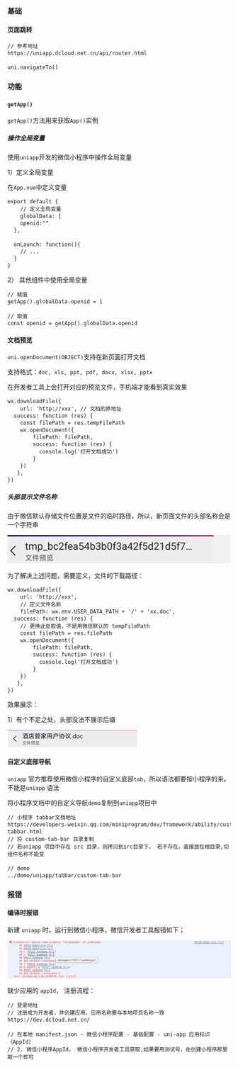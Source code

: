 ### 基础

#### 页面跳转

```
// 参考地址
https://uniapp.dcloud.net.cn/api/router.html

uni.navigateTo()
```

### 功能

#### `getApp()`

`getApp()`方法用来获取`App()`实例

##### 操作全局变量

使用`uniapp`开发的微信小程序中操作全局变量

1）定义全局变量

在`App.vue`中定义变量

```
export default {
	// 定义全局变量
	globalData: {
    openid:""
  },
  
  onLaunch: function(){
  	// ...
  }
}
```

2） 其他组件中使用全局变量

```
// 赋值
getApp().globalData.openid = 1

// 取值
const openid = getApp().globalData.openid
```

#### 文档预览

`uni.openDocument(OBJECT)`支持在新页面打开文档

支持格式：`doc, xls, ppt, pdf, docx, xlsx, pptx`

在开发者工具上会打开对应的预览文件，手机端才能看到真实效果

```
wx.downloadFile({
	url: 'http://xxx', // 文档的原地址
  success: function (res) {
  	const filePath = res.tempFilePath
    wx.openDocument({
        filePath: filePath,
        success: function (res) {
          console.log('打开文档成功')
        }
    })
   },
})
```

##### 头部显示文件名称

由于微信默认存储文件位置是文件的临时路径，所以，新页面文件的头部名称会是一个字符串

![image-20221013153938222](wechat.assets/image-20221013153938222.png)

为了解决上述问题，需要定义，文件的下载路径：

```
wx.downloadFile({
	url: 'http://xxx',
	// 定义文件名称
	filePath: wx.env.USER_DATA_PATH + '/' + 'xx.doc',
  success: function (res) {
  	// 更换此处取值，不是用微信默认的 tempFilePath
  	const filePath = res.filePath
    wx.openDocument({
        filePath: filePath,
        success: function (res) {
          console.log('打开文档成功')
        }
    })
   },
})
```

效果展示：

1）有个不足之处，头部没法不展示后缀

![image-20221013154725527](wechat.assets/image-20221013154725527.png)

#### 自定义底部导航

`uniapp` 官方推荐使用微信小程序的自定义底部`tab`，所以语法都要按小程序的来。不能是`uniapp` 语法

将小程序文档中的自定义导航`demo`复制到`uniapp`项目中

```
// 小程序 tabbar文档地址
https://developers.weixin.qq.com/miniprogram/dev/framework/ability/custom-tabbar.html
// 将 custom-tab-bar 目录复制
// 若uniapp 项目中存在 src 目录，则拷贝到src目录下， 若不存在，直接放在根目录,切组件名称不能变

// demo
../demo/uniapp/tabbar/custom-tab-bar
```



### 报错

#### 编译时报错

新建 `uniapp` 时，运行到微信小程序，微信开发者工具报错如下；

![image-20220816093700630](wechat.assets/image-20220816093700630.png)

缺少应用的 `appId`， 注册流程：

```
// 登录地址
// 注册成为开发者，并创建应用，应用名称要与本地项目名称一致
https://dev.dcloud.net.cn/

// 在本地 manifest.json - 微信小程序配置 - 基础配置 - uni-app 应用标识（AppId）
// 2. 微信小程序AppId， 微信小程序开发者工具获取,如果要用测试号，在创建小程序那里取一个即可
```